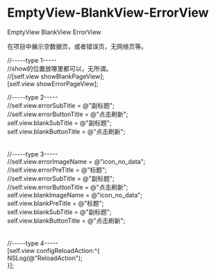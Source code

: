 # EmptyView-BlankView-ErrorView
EmptyView BlankView ErrorView

在项目中展示空数据页，或者错误页，无网络页等。<br>

//-----type 1-----<br>
//show的位置放哪里都可以，无所谓。<br>
//[self.view showBlankPageView];<br>
[self.view showErrorPageView];<br>

//-----type 2-----<br>
//self.view.errorSubTitle = @"副标题";<br>
//self.view.errorButtonTitle = @"点击刷新";<br>
self.view.blankSubTitle = @"副标题";<br>
self.view.blankButtonTitle = @"点击刷新";<br>
<br><br>
//-----type 3-----<br>
//self.view.errorImageName = @"icon_no_data";<br>
//self.view.errorPreTitle = @"标题";<br>
//self.view.errorSubTitle = @"副标题";<br>
//self.view.errorButtonTitle = @"点击刷新";<br>
self.view.blankImageName = @"icon_no_data";<br>
self.view.blankPreTitle = @"标题";<br>
self.view.blankSubTitle = @"副标题";<br>
self.view.blankButtonTitle = @"点击刷新";<br>
<br><br>
//-----type 4-----<br>
[self.view configReloadAction:^{<br>
NSLog(@"ReloadAction");<br>
}];<br>
